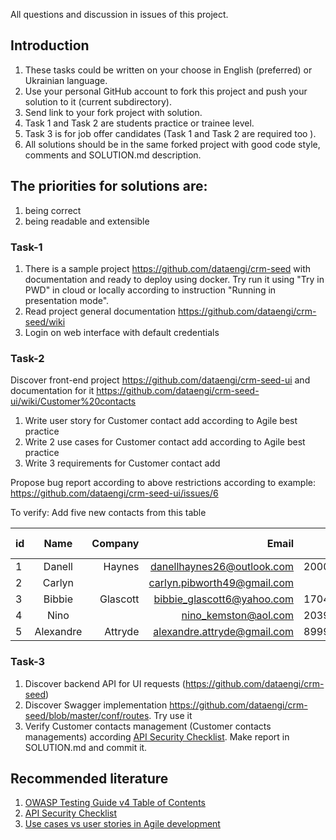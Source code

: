 All questions and discussion in issues of this project.


## Introduction

1. These tasks could be written on your choose in English (preferred) or Ukrainian language.
2. Use your personal GitHub account to fork this project and push your solution to it (current subdirectory).
3. Send link to your fork project with solution.
4. Task 1 and Task 2 are students practice or trainee level.
5. Task 3 is for job offer candidates (Task 1 and Task 2 are required too ).
6. All solutions should be in the same forked project with good code style, comments and SOLUTION.md description.



## The priorities for solutions are:
  1) being correct
  2) being readable and extensible



### Task-1

1. There is a sample project https://github.com/dataengi/crm-seed with documentation and ready to deploy using docker. Try
run it using "Try in PWD" in cloud or locally according to instruction "Running in presentation mode".
2. Read project general documentation https://github.com/dataengi/crm-seed/wiki
3. Login on web interface with default credentials


### Task-2

Discover front-end project https://github.com/dataengi/crm-seed-ui and documentation for it
https://github.com/dataengi/crm-seed-ui/wiki/Customer%20contacts
1. Write user story for  Customer contact add according to Agile best practice
2. Write 2 use cases for Customer contact add according to Agile best practice
3. Write 3 requirements for Customer contact add


Propose bug report according to above restrictions according to example:
https://github.com/dataengi/crm-seed-ui/issues/6

To verify:
Add five new contacts from this table


| id | Name          | Company  | Email                       |  Phone     | Zip code  | Skype  | Language |
| ---|:-------------:| --------:|----------------------------:|-----------:|----------:|-------:|---------:|
|  1 | Danell        | Haynes   | danellhaynes26@outlook.com  | 2000236381 |           |        |          |
|  2 | Carlyn        |          | carlyn.pibworth49@gmail.com |            |           |        |          |
|  3 | Bibbie        | Glascott | bibbie_glascott6@yahoo.com  | 1704602655 | 78963     |        | French   |
|  4 | Nino          |          | nino_kemston@aol.com        | 2039333333 | 45632     |        |          |
|  5 | Alexandre     | Attryde  | alexandre.attryde@gmail.com | 8999987875 | 78952     |        | Polish   |



### Task-3
1. Discover backend API for UI requests (https://github.com/dataengi/crm-seed)
2. Discover Swagger implementation https://github.com/dataengi/crm-seed/blob/master/conf/routes. Try use it
3. Verify Customer contacts management (Customer contacts managements) according
[API Security Checklist](https://github.com/awesome-it-ternopil/API-Security-Checklist). Make report in SOLUTION.md
and commit it.


## Recommended literature
1. [OWASP Testing Guide v4 Table of Contents](https://www.owasp.org/index.php/OWASP_Testing_Guide_v4_Table_of_Contents)
2. [API Security Checklist](https://github.com/awesome-it-ternopil/API-Security-Checklist)
3. [Use cases vs user stories in Agile development](https://www.boost.co.nz/blog/2012/01/use-cases-or-user-stories)

